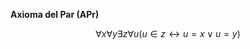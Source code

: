 **Axioma del Par (APr)**

$$\forall x\forall y\exists z\forall u(u \in z \longleftrightarrow u = x \vee u = y)$$